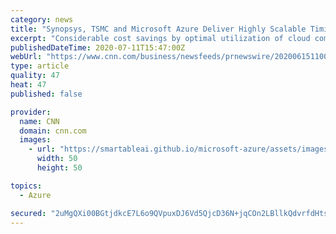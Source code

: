 ```yaml
---
category: news
title: "Synopsys, TSMC and Microsoft Azure Deliver Highly Scalable Timing Signoff Flow in the Cloud"
excerpt: "Considerable cost savings by optimal utilization of cloud computing resources for multi-scenario analysis Detailed whitepaper authored jointly now available on TSMC portal to jump start customers on running cloud-enabled signoff flow Synopsys,"
publishedDateTime: 2020-07-11T15:47:00Z
webUrl: "https://www.cnn.com/business/newsfeeds/prnewswire/202006151100PR_NEWS_USPR_____SF33772.html"
type: article
quality: 47
heat: 47
published: false

provider:
  name: CNN
  domain: cnn.com
  images:
    - url: "https://smartableai.github.io/microsoft-azure/assets/images/organizations/cnn.com-50x50.jpg"
      width: 50
      height: 50

topics:
  - Azure

secured: "2uMgQXi00BGtjdkcE7L6o9QVpuxDJ6Vd5QjcD36N+jqCOn2LBllkQdvrfdHtsykAyy0IotmSJ8/BLyGzDyxRU+OXAqjm+RpC2K8aLkq+psEvqC3dkcrI05/GLDt951L8WrsUH+4vC5tBvA+QeBQHsvyeZKZutzsd69C7jiCxv+VaVEzFGfcVXtlXRyRPx23GWigG5G8JHjnUsS6xWl5OFoVTU4lreErEEll+yqxyo7MLSCvQfGKjQuiBZ2YfljNdx6SAug2wYh5hw6poNkTbSafb+Rm7JxtaWvhAZmgsGMBLhGUuvKQ8lydIMIwe73rGhzeNboGlgDjpAZ5fWRrmYQ==;16pKeuQOS3OjoRDy/qd3+w=="
---
```


